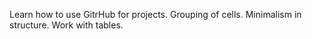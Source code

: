 Learn how to use GitrHub for projects.
Grouping of cells.
Minimalism in structure.
Work with tables.
